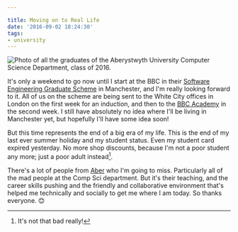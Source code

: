 ```yaml
---

title: Moving on to Real Life
date: '2016-09-02 18:24:30'
tags:
- university
---
```


![Photo of all the graduates of the Aberystwyth University Computer Science Department, class of 2016.](/assets/images/2016-09-02-graduation.jpg)

It's only a weekend to go now until I start at the BBC in their [Software Engineering Graduate Scheme](//www.bbc.co.uk/careers/trainee-schemes-and-apprenticeships/technology/digital-media-graduate-scheme) in Manchester, and I'm really looking forward to it. All of us on the scheme are being sent to the White City offices in London on the first week for an induction, and then to the [BBC Academy](//www.bbc.co.uk/academy) in the second week. I still have absolutely no idea where I'll be living in Manchester yet, but hopefully I'll have some idea soon!

But this time represents the end of a big era of my life. This is the end of my last ever summer holiday and my student status. Even my student card expired yesterday. No more shop discounts, because I'm not a poor student any more; just a poor adult instead[^1].

There's a lot of people from [Aber](https://www.aber.ac.uk/en/) who I'm going to miss. Particularly all of the mad people at the Comp Sci department. But it's their teaching, and the career skills pushing and the friendly and collaborative environment that's helped me technically and socially to get me where I am today. So thanks everyone. 😊

[^1]: It's not that bad really!
